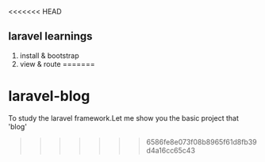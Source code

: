 <<<<<<< HEAD
## laravel learnings

1. install & bootstrap
1. view & route
=======
# laravel-blog
To study the laravel framework.Let me show you the basic project that 'blog'
>>>>>>> 6586fe8e073f08b8965f61d8fb39d4a16cc65c43

